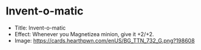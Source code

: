 # Invent-o-matic
- Title:  Invent-o-matic
- Effect:  Whenever you Magnetizea minion, give it +2/+2.
- Image:  https://cards.hearthpwn.com/enUS/BG_TTN_732_G.png?198608

